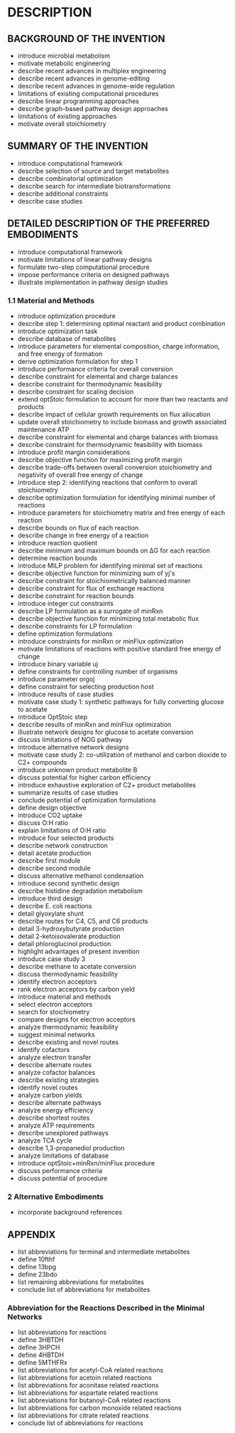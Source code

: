 # DESCRIPTION

## BACKGROUND OF THE INVENTION

- introduce microbial metabolism
- motivate metabolic engineering
- describe recent advances in multiplex engineering
- describe recent advances in genome-editing
- describe recent advances in genome-wide regulation
- limitations of existing computational procedures
- describe linear programming approaches
- describe graph-based pathway design approaches
- limitations of existing approaches
- motivate overall stoichiometry

## SUMMARY OF THE INVENTION

- introduce computational framework
- describe selection of source and target metabolites
- describe combinatorial optimization
- describe search for intermediate biotransformations
- describe additional constraints
- describe case studies

## DETAILED DESCRIPTION OF THE PREFERRED EMBODIMENTS

- introduce computational framework
- motivate limitations of linear pathway designs
- formulate two-step computational procedure
- impose performance criteria on designed pathways
- illustrate implementation in pathway design studies

### 1.1 Material and Methods

- introduce optimization procedure
- describe step 1: determining optimal reactant and product combination
- introduce optimization task
- describe database of metabolites
- introduce parameters for elemental composition, charge information, and free energy of formation
- derive optimization formulation for step 1
- introduce performance criteria for overall conversion
- describe constraint for elemental and charge balances
- describe constraint for thermodynamic feasibility
- describe constraint for scaling decision
- extend optStoic formulation to account for more than two reactants and products
- describe impact of cellular growth requirements on flux allocation
- update overall stoichiometry to include biomass and growth associated maintenance ATP
- describe constraint for elemental and charge balances with biomass
- describe constraint for thermodynamic feasibility with biomass
- introduce profit margin considerations
- describe objective function for maximizing profit margin
- describe trade-offs between overall conversion stoichiometry and negativity of overall free energy of change
- introduce step 2: identifying reactions that conform to overall stoichiometry
- describe optimization formulation for identifying minimal number of reactions
- introduce parameters for stoichiometry matrix and free energy of each reaction
- describe bounds on flux of each reaction
- describe change in free energy of a reaction
- introduce reaction quotient
- describe minimum and maximum bounds on ΔG for each reaction
- determine reaction bounds
- introduce MILP problem for identifying minimal set of reactions
- describe objective function for minimizing sum of yj's
- describe constraint for stoichiometrically balanced manner
- describe constraint for flux of exchange reactions
- describe constraint for reaction bounds
- introduce integer cut constraints
- describe LP formulation as a surrogate of minRxn
- describe objective function for minimizing total metabolic flux
- describe constraints for LP formulation
- define optimization formulations
- introduce constraints for minRxn or minFlux optimization
- motivate limitations of reactions with positive standard free energy of change
- introduce binary variable uj
- define constraints for controlling number of organisms
- introduce parameter orgoj
- define constraint for selecting production host
- introduce results of case studies
- motivate case study 1: synthetic pathways for fully converting glucose to acetate
- introduce OptStoic step
- describe results of minRxn and minFlux optimization
- illustrate network designs for glucose to acetate conversion
- discuss limitations of NOG pathway
- introduce alternative network designs
- motivate case study 2: co-utilization of methanol and carbon dioxide to C2+ compounds
- introduce unknown product metabolite B
- discuss potential for higher carbon efficiency
- introduce exhaustive exploration of C2+ product metabolites
- summarize results of case studies
- conclude potential of optimization formulations
- define design objective
- introduce CO2 uptake
- discuss O:H ratio
- explain limitations of O:H ratio
- introduce four selected products
- describe network construction
- detail acetate production
- describe first module
- describe second module
- discuss alternative methanol condensation
- introduce second synthetic design
- describe histidine degradation metabolism
- introduce third design
- describe E. coli reactions
- detail glyoxylate shunt
- describe routes for C4, C5, and C6 products
- detail 3-hydroxybutyrate production
- detail 2-ketoisovalerate production
- detail phloroglucinol production
- highlight advantages of present invention
- introduce case study 3
- describe methane to acetate conversion
- discuss thermodynamic feasibility
- identify electron acceptors
- rank electron acceptors by carbon yield
- introduce material and methods
- select electron acceptors
- search for stoichiometry
- compare designs for electron acceptors
- analyze thermodynamic feasibility
- suggest minimal networks
- describe existing and novel routes
- identify cofactors
- analyze electron transfer
- describe alternate routes
- analyze cofactor balances
- describe existing strategies
- identify novel routes
- analyze carbon yields
- describe alternate pathways
- analyze energy efficiency
- describe shortest routes
- analyze ATP requirements
- describe unexplored pathways
- analyze TCA cycle
- describe 1,3-propanediol production
- analyze limitations of database
- introduce optStoic+minRxn/minFlux procedure
- discuss performance criteria
- discuss potential of procedure

### 2 Alternative Embodiments

- incorporate background references

## APPENDIX

- list abbreviations for terminal and intermediate metabolites
- define 10fthf
- define 13bpg
- define 23bdo
- list remaining abbreviations for metabolites
- conclude list of abbreviations for metabolites

### Abbreviation for the Reactions Described in the Minimal Networks

- list abbreviations for reactions
- define 3HBTDH
- define 3HPCH
- define 4HBTDH
- define 5MTHFRx
- list abbreviations for acetyl-CoA related reactions
- list abbreviations for acetoin related reactions
- list abbreviations for aconitase related reactions
- list abbreviations for aspartate related reactions
- list abbreviations for butanoyl-CoA related reactions
- list abbreviations for carbon monoxide related reactions
- list abbreviations for citrate related reactions
- conclude list of abbreviations for reactions

